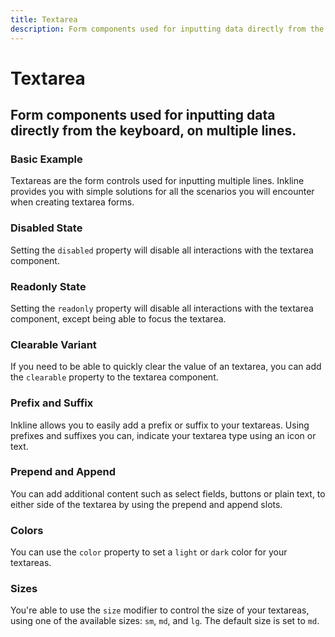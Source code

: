 ```yaml
---
title: Textarea
description: Form components used for inputting data directly from the keyboard, on multiple lines.
---
```


<script setup>
import * as examples from '../examples';
</script>

# Textarea
## Form components used for inputting data directly from the keyboard, on multiple lines.

### Basic Example
Textareas are the form controls used for inputting multiple lines. Inkline provides you with simple solutions for all the scenarios you will encounter when creating textarea forms.

<example :component="examples.ITextareaBasicExample" :html="examples.ITextareaBasicExampleHTML" :js="examples.ITextareaBasicExampleJS"></example>

### Disabled State
Setting the `disabled` property will disable all interactions with the textarea component.

<example :component="examples.ITextareaDisabledExample" :html="examples.ITextareaDisabledExampleHTML" :js="examples.ITextareaDisabledExampleJS"></example>

### Readonly State
Setting the `readonly` property will disable all interactions with the textarea component, except being able to focus the textarea.

<example :component="examples.ITextareaReadonlyExample" :html="examples.ITextareaReadonlyExampleHTML" :js="examples.ITextareaReadonlyExampleJS"></example>

### Clearable Variant
If you need to be able to quickly clear the value of an textarea, you can add the `clearable` property to the textarea component.

<example :component="examples.ITextareaClearableExample" :html="examples.ITextareaClearableExampleHTML" :js="examples.ITextareaClearableExampleJS"></example>

### Prefix and Suffix
Inkline allows you to easily add a prefix or suffix to your textareas. Using prefixes and suffixes you can, indicate 
your textarea type using an icon or text. 

<example :component="examples.ITextareaPrefixSuffixExample" :html="examples.ITextareaPrefixSuffixExampleHTML" :js="examples.ITextareaPrefixSuffixExampleJS"></example>

### Prepend and Append
You can add additional content such as select fields, buttons or plain text, to either side of the textarea by using the prepend and append slots.

<example :component="examples.ITextareaPrependAppendTextExample" :html="examples.ITextareaPrependAppendTextExampleHTML" :js="examples.ITextareaPrependAppendTextExampleJS"></example>

<example :component="examples.ITextareaPrependAppendButtonExample" :html="examples.ITextareaPrependAppendButtonExampleHTML" :js="examples.ITextareaPrependAppendButtonExampleJS"></example>

<example :component="examples.ITextareaPrependAppendDropdownExample" :html="examples.ITextareaPrependAppendDropdownExampleHTML" :js="examples.ITextareaPrependAppendDropdownExampleJS"></example>

### Colors
You can use the `color` property to set a `light` or `dark` color for your textareas.

<example :component="examples.ITextareaColorVariantsExample" :html="examples.ITextareaColorVariantsExampleHTML" :js="examples.ITextareaColorVariantsExampleJS"></example>

### Sizes
You're able to use the `size` modifier to control the size of your textareas, using one of the available sizes: `sm`, `md`, and `lg`. The default size is set to `md`.

<example :component="examples.ITextareaSizeVariantsExample" :html="examples.ITextareaSizeVariantsExampleHTML" :js="examples.ITextareaSizeVariantsExampleJS"></example>


